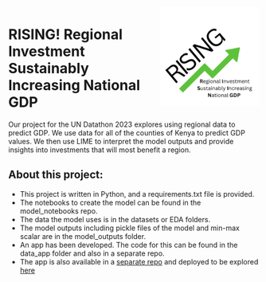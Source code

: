 <img align="right" width="200" height="200" src="rising_logo.png">

# RISING! Regional Investment Sustainably Increasing National GDP

Our project for the UN Datathon 2023 explores using regional data to predict GDP. 
We use data for all of the counties of Kenya to predict GDP values.
We then use LIME to interpret the model outputs and provide insights into investments that will most benefit a region. 

## About this project:

* This project is written in Python, and a requirements.txt file is provided.
* The notebooks to create the model can be found in the model_notebooks repo.
* The data the model uses is in the datasets or EDA folders.
* The model outputs including pickle files of the model and min-max scalar are in the model_outputs folder.
* An app has been developed. The code for this can be found in the data_app folder and also in a separate repo.
* The app is also available in a [separate repo](https://github.com/HazelMartindale/HDE_datathon_app) and deployed to be explored [here](https://hde-un-datathonapp.streamlit.app/)
